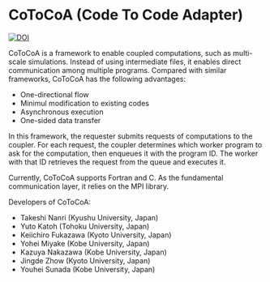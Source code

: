CoToCoA (Code To Code Adapter)
=====

[![DOI](https://zenodo.org/badge/204391510.svg)](https://zenodo.org/badge/latestdoi/204391510)

CoToCoA is a framework to enable coupled computations, such as multi-scale simulations. Instead of using intermediate files, it enables direct communication among multiple programs.
Compared with similar frameworks, CoToCoA has the following advantages:
- One-directional flow
- Minimul modification to existing codes
- Asynchronous execution
- One-sided data transfer

In this framework, the requester submits requests of computations to the coupler. For each request, the coupler determines which worker program to ask for the computation, then enqueues it with the program ID. The worker with that ID retrieves the request from the queue and executes it.

Currently, CoToCoA supports Fortran and C. As the fundamental communication layer, it relies on the MPI library.

Developers of CoToCoA:
- Takeshi Nanri (Kyushu University, Japan)
- Yuto Katoh (Tohoku University, Japan)
- Keiichiro Fukazawa (Kyoto University, Japan)
- Yohei Miyake (Kobe University, Japan)
- Kazuya Nakazawa (Kobe University, Japan)
- Jingde Zhow (Kyoto University, Japan)
- Youhei Sunada (Kobe University, Japan)
